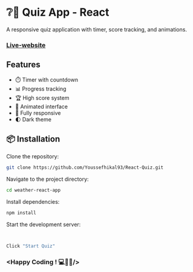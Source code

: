# ❔🤔 Quiz App - React

A responsive quiz application with timer, score tracking, and animations.

### [Live-website](https://react-quiz-58op.onrender.com/)


## Features

- ⏱️ Timer with countdown
- 📊 Progress tracking
- 🏆 High score system
- 🎨 Animated interface
- 📱 Fully responsive
- 🌓 Dark theme

## 📦 Installation

Clone the repository:

```bash
git clone https://github.com/Youssefhikal93/React-Quiz.git
```

Navigate to the project directory:

```bash
cd weather-react-app
```

Install dependencies:

```bash
npm install
```

Start the development server:

```bash


Click "Start Quiz"
```

### <Happy Coding ! 💻👨‍💻/>
